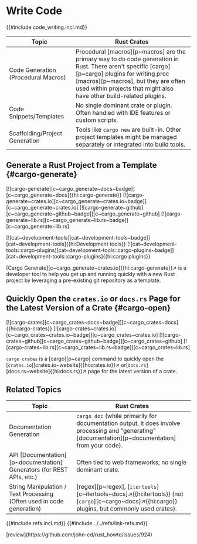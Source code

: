 # Write Code

{{#include code_writing.incl.md}}

| Topic | Rust Crates |
|---|---|
| Code Generation (Procedural Macros) | Procedural [macros][p~macros] are the primary way to do code generation in Rust. There aren't specific [cargo][p~cargo] plugins for writing proc [macros][p~macros], but they are often used within projects that might also have other build-related plugins. |
| Code Snippets/Templates | No single dominant crate or plugin. Often handled with IDE features or custom scripts. |
| Scaffolding/Project Generation | Tools like `cargo new` are built-in. Other project templates might be managed separately or integrated into build tools. |

## Generate a Rust Project from a Template {#cargo-generate}

[![cargo-generate][c~cargo_generate~docs~badge]][c~cargo_generate~docs]{{hi:cargo-generate}}
[![cargo-generate~crates.io][c~cargo_generate~crates.io~badge]][c~cargo_generate~crates.io]
[![cargo-generate~github][c~cargo_generate~github~badge]][c~cargo_generate~github]
[![cargo-generate~lib.rs][c~cargo_generate~lib.rs~badge]][c~cargo_generate~lib.rs]

[![cat~development-tools][cat~development-tools~badge]][cat~development-tools]{{hi:Development tools}} [![cat~development-tools::cargo-plugins][cat~development-tools::cargo-plugins~badge]][cat~development-tools::cargo-plugins]{{hi:cargo plugins}}

[Cargo Generate][c~cargo_generate~crates.io]{{hi:cargo-generate}}↗ is a developer tool to help you get up and running quickly with a new Rust project by leveraging a pre-existing git repository as a template.

## Quickly Open the `crates.io` or `docs.rs` Page for the Latest Version of a Crate {#cargo-open}

[![cargo-crates][c~cargo_crates~docs~badge]][c~cargo_crates~docs]{{hi:cargo-crates}}
[![cargo-crates~crates.io][c~cargo_crates~crates.io~badge]][c~cargo_crates~crates.io]
[![cargo-crates~github][c~cargo_crates~github~badge]][c~cargo_crates~github]
[![cargo-crates~lib.rs][c~cargo_crates~lib.rs~badge]][c~cargo_crates~lib.rs]

`cargo crates` is a [cargo][p~cargo] command to quickly open the [`crates.io`][crates.io~website]{{hi:crates.io}}↗ or[`docs.rs`][docs.rs~website]{{hi:docs.rs}}↗ page for the latest version of a crate.

## Related Topics

| Topic | Rust Crates |
|---|---|
| Documentation Generation | `cargo doc` (while primarily for documentation output, it does involve processing and "generating" [documentation][p~documentation] from your code). |
| API [Documentation][p~documentation] Generators (for REST APIs, etc.) | Often tied to web frameworks; no single dominant crate. |
| String Manipulation / Text Processing (Often used in code generation) | [regex][p~regex], [`itertools`][c~itertools~docs]↗{{hi:itertools}} (not [`cargo`][c~cargo~docs]↗{{hi:cargo}} plugins, but commonly used crates). |

{{#include refs.incl.md}}
{{#include ../../refs/link-refs.md}}

<div class="hidden">
[review](https://github.com/john-cd/rust_howto/issues/924)
</div>
